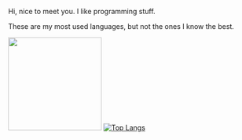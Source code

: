 Hi, nice to meet you. I like programming stuff.

These are my most used languages, but not the ones I know the best.

<img src="https://media4.giphy.com/media/llarwdtFqG63IlqUR1/giphy.gif" style="width: 190px;"></img>
[![Top Langs](https://github-readme-stats.vercel.app/api/top-langs/?username=DevZillion&exclude_repo=android_kernel_samsung_gta7lite,android_kernel_samsung_sharkls,MifareClassicTool,vendor_hardware_overlay,android_kernel_samsung_vanilla_a31,android_kernel_samsung_a31&langs_count=8&layout=compact)](https://github.com/anuraghazra/github-readme-stats)
